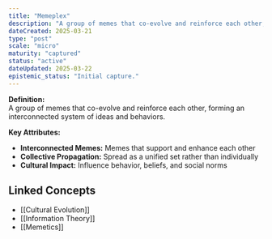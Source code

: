 ```yaml
---
title: "Memeplex"
description: "A group of memes that co-evolve and reinforce each other, forming an interconnected system of ideas and behaviors."
dateCreated: 2025-03-21
type: "post"
scale: "micro"
maturity: "captured"
status: "active"
dateUpdated: 2025-03-22
epistemic_status: "Initial capture."
---
```


**Definition:**  
A group of memes that co-evolve and reinforce each other, forming an interconnected system of ideas and behaviors.

**Key Attributes:**  
- **Interconnected Memes:** Memes that support and enhance each other  
- **Collective Propagation:** Spread as a unified set rather than individually  
- **Cultural Impact:** Influence behavior, beliefs, and social norms

## Linked Concepts
- [[Cultural Evolution]]
- [[Information Theory]]
- [[Memetics]]

